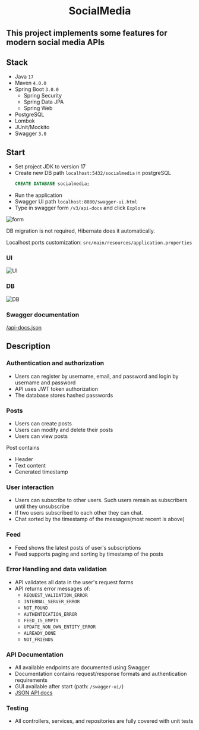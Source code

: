<h1 align="center"> 
  SocialMedia
</h1>

## This project implements some features for modern social media APIs

## Stack

- Java ```17```
- Maven ```4.0.0```
- Spring Boot ```3.0.0```
    - Spring Security
    - Spring Data JPA
    - Spring Web
- PostgreSQL
- Lombok
- JUnit/Mockito
- Swagger ```3.0```

## Start

- Set project JDK to version 17
- Create new DB path ```localhost:5432/socialmedia``` in postgreSQL
  ```SQL
  CREATE DATABASE socialmedia;
  ```
- Run the application
- Swagger UI path ```localhost:8080/swagger-ui.html```
- Type in swagger form ```/v3/api-docs``` and click ```Explore```

<image
  src="/form.png"
  alt="form"
  caption="form">

DB migration is not required, Hibernate does it automatically.

Localhost ports customization: ```src/main/resources/application.properties```

### UI
<image
src="/UI.png"
alt="UI"
caption="UI">

### DB
<image
src="/DB.png"
alt="DB"
caption="DB">

### Swagger documentation

[/api-docs.json](https://github.com/ABolodurin/SocialMedia/blob/master/api-docs.json)

## Description

###	Authentication and authorization

- Users can register by username, email, and password
  and login by username and password
- API uses JWT token authorization
- The database stores hashed passwords

###	Posts

- Users can create posts
- Users can modify and delete their posts
- Users can view posts


Post contains
- Header
- Text content
- Generated timestamp

###	User interaction

- Users can subscribe to other users.
  Such users remain as subscribers until they unsubscribe
- If two users subscribed to each other they can chat.
- Chat sorted by the timestamp of the messages(most recent is above)

###	Feed

- Feed shows the latest posts of user's subscriptions
- Feed supports paging and sorting by timestamp of the posts

### Error Handling and data validation

- API validates all data in the user's request forms
- API returns error messages of:
    - ```REQUEST_VALIDATION_ERROR```
    - ```INTERNAL_SERVER_ERROR```
    - ```NOT_FOUND```
    - ```AUTHENTICATION_ERROR```
    - ```FEED_IS_EMPTY```
    - ```UPDATE_NON_OWN_ENTITY_ERROR```
    - ```ALREADY_DONE```
    - ```NOT_FRIENDS```

### API Documentation

- All available endpoints are documented using Swagger
- Documentation contains request/response formats
  and authentication requirements
- GUI available after start (path: ```/swagger-ui/```)
- [JSON API docs](https://github.com/ABolodurin/SocialMedia/blob/master/api-docs.json)

### Testing

- All controllers, services, and repositories are fully covered with unit tests
